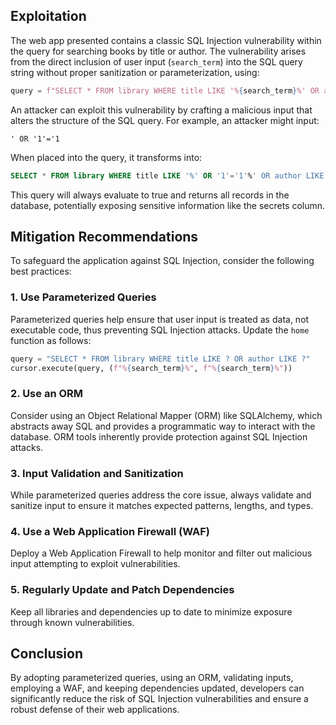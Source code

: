 ## Exploitation

The web app presented contains a classic SQL Injection vulnerability within the query for searching books by title or author. The vulnerability arises from the direct inclusion of user input (`search_term`) into the SQL query string without proper sanitization or parameterization, using:

```python
query = f"SELECT * FROM library WHERE title LIKE '%{search_term}%' OR author LIKE '%{search_term}%'"
```

An attacker can exploit this vulnerability by crafting a malicious input that alters the structure of the SQL query. For example, an attacker might input:

```
' OR '1'='1
```

When placed into the query, it transforms into:

```sql
SELECT * FROM library WHERE title LIKE '%' OR '1'='1'%' OR author LIKE '%' OR '1'='1'%' 
```

This query will always evaluate to true and returns all records in the database, potentially exposing sensitive information like the secrets column.

## Mitigation Recommendations

To safeguard the application against SQL Injection, consider the following best practices:

### 1. **Use Parameterized Queries**

Parameterized queries help ensure that user input is treated as data, not executable code, thus preventing SQL Injection attacks. Update the `home` function as follows:

```python
query = "SELECT * FROM library WHERE title LIKE ? OR author LIKE ?"
cursor.execute(query, (f"%{search_term}%", f"%{search_term}%"))
```

### 2. **Use an ORM**

Consider using an Object Relational Mapper (ORM) like SQLAlchemy, which abstracts away SQL and provides a programmatic way to interact with the database. ORM tools inherently provide protection against SQL Injection attacks.

### 3. **Input Validation and Sanitization**

While parameterized queries address the core issue, always validate and sanitize input to ensure it matches expected patterns, lengths, and types.

### 4. **Use a Web Application Firewall (WAF)**

Deploy a Web Application Firewall to help monitor and filter out malicious input attempting to exploit vulnerabilities.

### 5. **Regularly Update and Patch Dependencies**

Keep all libraries and dependencies up to date to minimize exposure through known vulnerabilities.

## Conclusion

By adopting parameterized queries, using an ORM, validating inputs, employing a WAF, and keeping dependencies updated, developers can significantly reduce the risk of SQL Injection vulnerabilities and ensure a robust defense of their web applications.